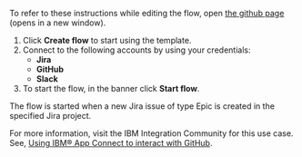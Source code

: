 To refer to these instructions while editing the flow, open [the github page](https://github.com/ot4i/app-connect-templates/tree/main/resources/markdown//Create%20a%20repository%20or%20issue%20in%20GitHub%20when%20a%20new%20issue%20is%20created%20in%20Jira_instructions.md) (opens in a new window).

1. Click **Create flow** to start using the template.
2. Connect to the following accounts by using your credentials:
   - **Jira** 
   - **GitHub**
   - **Slack**
3. To start the flow, in the banner click **Start flow**.

The flow is started when a new Jira issue of type Epic is created in the specified Jira project.

For more information, visit the IBM Integration Community for this use case. See, [Using IBM® App Connect to interact with GitHub](https://community.ibm.com/community/user/integration/blogs/shamini-arumugam1/2022/11/24/using-ibm-app-connect-to-interact-with-github).




